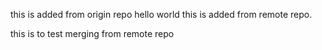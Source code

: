 this is added from origin repo
hello world
this is added from remote repo.


this is to test merging from remote repo

